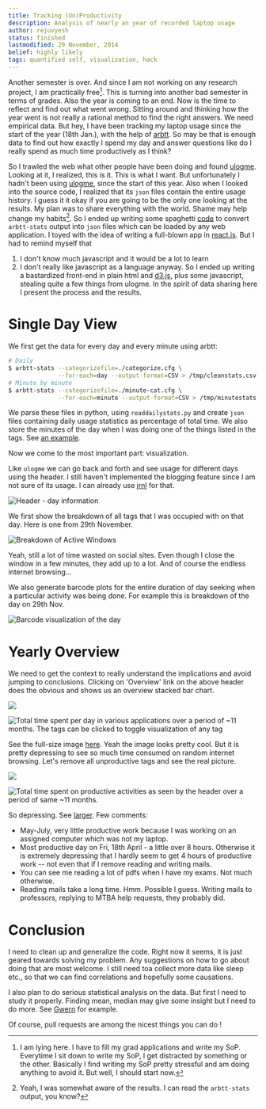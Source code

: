 ```yaml
---
title: Tracking (Un)Productivity
description: Analysis of nearly an year of recorded laptop usage
author: rejuvyesh
status: finished
lastmodified: 29 November, 2014
belief: highly likely
tags: quantified self, visualization, hack
---
```


Another semester is over. And since I am not working on any research project, I am practically free[^lying]. This is turning into another bad semester in terms of grades. Also the year is coming to an end. Now is the time to reflect and find out what went wrong. Sitting around and thinking how the year went is not really a rational method to find the right answers. We need empirical data. But hey, I have been tracking my laptop usage since the start of the year (18th Jan.), with the help of [arbtt](http://arbtt.nomeata.de/). So may be that is enough data to find out how exactly I spend my day and answer questions like do I really spend as much time productively as I think?

So I trawled the web what other people have been doing and found [ulogme](http://cs.stanford.edu/people/karpathy/ulogme/). Looking at it, I realized, this is it. This is what I want. But unfortunately I hadn't been using [ulogme](http://cs.stanford.edu/people/karpathy/ulogme/), since the start of this year. Also when I looked into the source code, I realized that its `json` files contain the entire usage history. I guess it it okay if you are going to be the only one looking at the results. My plan was to share everything with the world. Shame may help change my habits[^shame]. So I ended up writing some spaghetti [code](https://github.com/rejuvyesh/dailystats/blob/master/readdailystats.py) to convert `arbtt-stats` output into `json` files which can be loaded by any web application. I toyed with the idea of writing a full-blown app in [react.js](http://facebook.github.io/react/). But I had to remind myself that

1. I don't know much javascript and it would be a lot to learn
2. I don't really like javascript as a language anyway. So I ended up writing a bastardized front-end in plain html and [d3.js](http://d3js.org/), plus some javascript, stealing quite a few things from ulogme. In the spirit of data sharing here I present the process and the results.

# Single Day View

We first get the data for every day and every minute using arbtt:

```sh
# Daily
$ arbtt-stats --categorizefile=./categorize.cfg \
              --for-each=day --output-format=CSV > /tmp/cleanstats.csv
# Minute by minute
$ arbtt-stats --categorizefile=./minute-cat.cfg \
              --for-each=minute --output-format=CSV > /tmp/minutestats.csv
```

We parse these files in python, using `readdailystats.py` and create `json` files containing daily usage statistics as percentage of total time. We also store the minutes of the day when I was doing one of the things listed in the tags. See [an example](http://rejuvyesh.com/dailystats/data/daily-2014-11-29.json).

Now we come to the most important part: visualization.

Like `ulogme` we can go back and forth and see usage for different days using the header. I still haven't implemented the blogging feature since I am not sure of its usage. I can already use [jrnl](http://maebert.github.io/jrnl/) for that.

![Header - day information ](/images/daily-stats-header.png ) 

We first show the breakdown of all tags that I was occupied with on that day. Here is one from 29th November.

![Breakdown of Active Windows](/images/pie-chart-29-Nov.png ) 

Yeah, still a lot of time wasted on social sites. Even though I close the window in a few minutes, they add up to a lot. And of course the endless internet browsing...

We also generate barcode plots for the entire duration of day seeking when a particular activity was being done. For example this is breakdown of the day on 29th Nov.

![Barcode visualization of the day](/images/barcode-Nov29.png ) 

# Yearly Overview

We need to get the context to really understand the implications and avoid jumping to conclusions. Clicking on 'Overview' link on the above header does the obvious and shows us an overview stacked bar chart.

![](/images/tags-year-review.png ) 

![Total time spent per day in various applications over a period of ~11 months. The tags can be clicked to toggle visualization of any tag](/images/year-review.svg )

See the full-size image [here](/images/year-review.png). Yeah the image looks pretty cool. But it is pretty depressing to see so much time consumed on random internet browsing. Let's remove all unproductive tags and see the real picture.

![](/images/yearly-productive-tags.png ) 

![Total time spent on productive activities as seen by the header over a period of same ~11 months.](/images/yearly-productive-overview.svg )

So depressing. See [larger](/images/yearly-productive-overview.png). Few comments:

- May-July, very little productive work because I was working on an assigned computer which was not my laptop.
- Most productive day on Fri, 18th April - a little over 8 hours. Otherwise it is extremely depressing that I hardly seem to get 4 hours of productive work -- not even that if I remove reading and writing mails.
- You can see me reading a lot of pdfs when I have my exams. Not much otherwise.
- Reading mails take a long time. Hmm. Possible I guess. Writing mails to professors, replying to MTBA help requests, they probably did.


# Conclusion

I need to clean up and generalize the code. Right now it seems, it is just geared towards solving my problem. Any suggestions on how to go about doing that are most welcome. I still need toa collect more data like sleep etc., so that we can find correlations and hopefully some causations.

I also plan to do serious statistical analysis on the data. But first I need to study it properly. Finding mean, median may give some insight but I need to do more. See [Gwern](http://www.gwern.net/Google%20shutdowns) for example.

Of course, pull requests are among the nicest things you can do <span class="icon-happy" aria-hidden="true" style="color:#005580"></span>!


[^lying]: I am lying here. I have to fill my grad applications and write my SoP. Everytime I sit down to write my SoP, I get distracted by something or the other. Basically I find writing my SoP pretty stressful and am doing anything to avoid it. But well, I should start now.

[^shame]: Yeah, I was somewhat aware of the results. I can read the `arbtt-stats` output, you know?





